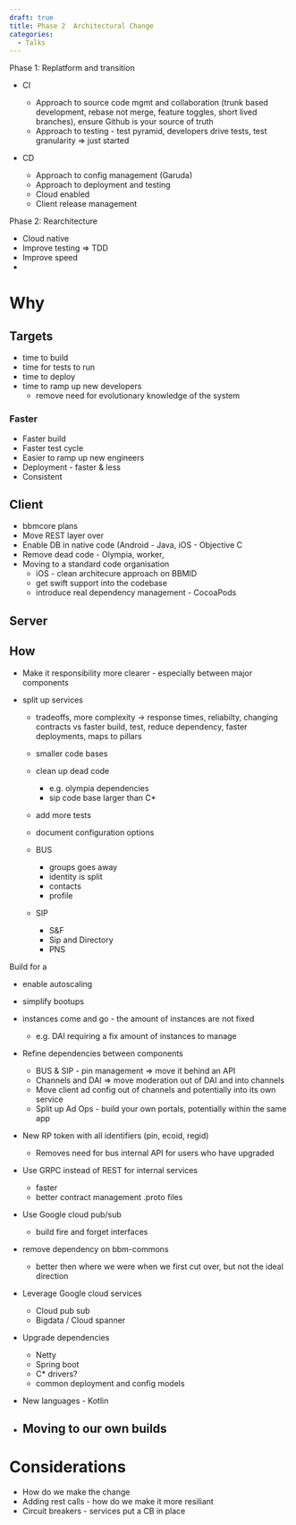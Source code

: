 ```yaml
---
draft: true
title: Phase 2  Architectural Change
categories:
  - Talks
---
```

Phase 1:  Replatform and transition

- CI 
  - Approach to source code mgmt and collaboration (trunk based development, rebase not merge, feature toggles, short lived branches), ensure Github is your source of truth
  - Approach to testing - test pyramid, developers drive tests, test granularity => just started

- CD
  - Approach to config management (Garuda) 
  - Approach to deployment and testing  
  - Cloud enabled
  - Client release management

Phase 2:  Rearchitecture

- Cloud native
- Improve testing => TDD
- Improve speed
- 

# Why 

## Targets
- time to build
- time for tests to run
- time to deploy
- time to ramp up new developers
  - remove need for evolutionary knowledge of the system 

### Faster
- Faster build 
- Faster test cycle
- Easier to ramp up new engineers
- Deployment - faster & less 
- Consistent


## Client

-  bbmcore plans
  - Move REST layer over
  - Enable DB  in native code (Android - Java, iOS - Objective C
  -  Remove dead code
    - Olympia, worker, 
- Moving to a standard code organisation 
  - iOS - clean architecure approach on BBMID 
  - get swift support into the codebase
  - introduce real dependency management - CocoaPods

## Server
## How

- Make it responsibility more clearer   - especially between major components

- split up services
  - tradeoffs, more complexity -> response times, reliabilty, changing contracts vs faster build, test, reduce dependency, faster deployments, maps to pillars
  - smaller code bases
  - clean up dead code
    - e.g. olympia dependencies
    - sip code base larger than C* 
  - add more tests
  - document configuration options
  
  - BUS
    - groups goes away
    - identity is split    
    - contacts 
    - profile
  
  - SIP
    - S&F
    - Sip and Directory
    - PNS


Build for a 
  
-  enable autoscaling
  - simplify bootups
  - instances come and go - the amount of instances are not fixed
    - e.g. DAI requiring a fix amount of instances to manage  

- Refine dependencies between components
  - BUS & SIP - pin management => move it behind an API
  - Channels and DAI => move moderation out of DAI and into channels
  - Move client ad config out of channels and potentially into its own service
  - Split up Ad Ops - build your own portals, potentially within the same app

  
- New RP token with all identifiers (pin, ecoid, regid)
  - Removes need for bus internal API for users who have upgraded

- Use GRPC instead of REST for internal services
  - faster
  - better contract management .proto files 

- Use Google cloud pub/sub 
  - build fire and forget interfaces 

- remove dependency on bbm-commons
  - better then where we were when we first cut over, but not the ideal direction
    
- Leverage Google cloud services
  - Cloud pub sub
  - Bigdata / Cloud spanner
     
- Upgrade dependencies
  - Netty 
  - Spring boot
  - C* drivers?
  - common deployment and config models
    
- New languages - Kotlin

- Moving to our own builds
  - 
##

  
# Considerations

- How do we make the change
- Adding rest calls - how do we make it more resiliant
- Circuit breakers - services put a CB in place
